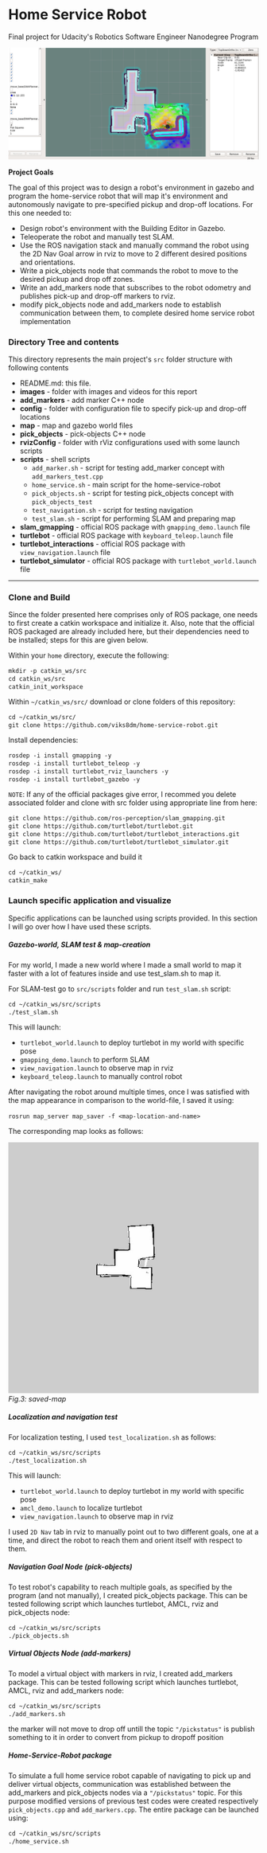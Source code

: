 # Home Service Robot

Final project for Udacity's Robotics Software Engineer Nanodegree Program

<p align="center"><img src="./result/final.gif"></p>



**Project Goals**

The goal of this project was to design a robot's environment in gazebo and program the home-service robot that will map it's environment and autonomously navigate to pre-specified pickup and drop-off locations. For this one needed to:

* Design robot's environment with the Building Editor in Gazebo.
* Teleoperate the robot and manually test SLAM.
* Use the ROS navigation stack and manually command the robot using the 2D Nav Goal arrow in rviz to move to 2 different desired positions and orientations.
* Write a pick_objects node that commands the robot to move to the desired pickup and drop off zones.
* Write an add_markers node that subscribes to the robot odometry and publishes pick-up and drop-off markers to rviz.
* modify pick_objects node and add_markers node to establish communication between them, to complete desired home service robot implementation



### Directory Tree and contents
This directory represents the main project's `src` folder structure with following contents

* README.md: this file.
* **images** - folder with images and videos for this report
* **add_markers** - add marker C++ node
* **config** - folder with configuration file to specify pick-up and drop-off locations
* **map** - map and gazebo world files
* **pick_objects** - pick-objects C++ node
* **rvizConfig** - folder with rViz configurations used with some launch scripts
* **scripts** - shell scripts
	* `add_marker.sh` - script for testing add_marker concept with `add_markers_test.cpp`
	* `home_service.sh` - main script for the home-service-robot
	* `pick_objects.sh` - script for testing pick_objects concept with `pick_objects_test`
	* `test_navigation.sh` - script for testing navigation
	* `test_slam.sh` - script for performing SLAM and preparing map
* **slam_gmapping** - official ROS package with `gmapping_demo.launch` file
* **turtlebot** - official ROS package with `keyboard_teleop.launch` file
* **turtlebot_interactions** - official ROS package with `view_navigation.launch` file
* **turtlebot_simulator** - official ROS package with `turtlebot_world.launch` file

---

### Clone and Build

Since the folder presented here comprises only of ROS package, one needs to first create a catkin workspace and initialize it. Also, note that the official ROS packaged are already included here, but their dependencies need to be installed; steps for this are given below.

Within your `home` directory, execute the following:

```
mkdir -p catkin_ws/src
cd catkin_ws/src
catkin_init_workspace
```

Within `~/catkin_ws/src/` download or clone folders of this repository:

```
cd ~/catkin_ws/src/
git clone https://github.com/viks8dm/home-service-robot.git
```

Install dependencies:

```
rosdep -i install gmapping -y
rosdep -i install turtlebot_teleop -y
rosdep -i install turtlebot_rviz_launchers -y
rosdep -i install turtlebot_gazebo -y
```

`NOTE`: If any of the official packages give error, I recommed you delete associated folder and clone with src folder using appropriate line from here:

```
git clone https://github.com/ros-perception/slam_gmapping.git  
git clone https://github.com/turtlebot/turtlebot.git  
git clone https://github.com/turtlebot/turtlebot_interactions.git  
git clone https://github.com/turtlebot/turtlebot_simulator.git
```

Go back to catkin workspace and build it

```
cd ~/catkin_ws/
catkin_make
```

### Launch specific application and visualize

Specific applications can be launched using scripts provided. In this section I will go over how I have used these scripts.

##### Gazebo-world, SLAM test & map-creation

For my world, I made a new world where I made a small world to map it faster with a lot of features inside and use test_slam.sh to map it.

For SLAM-test go to `src/scripts` folder and run `test_slam.sh` script:

```
cd ~/catkin_ws/src/scripts
./test_slam.sh
```

This will launch:

* `turtlebot_world.launch` to deploy turtlebot in my world with specific pose
* `gmapping_demo.launch` to perform SLAM
* `view_navigation.launch` to observe map in rviz
* `keyboard_teleop.launch` to manually control robot

After navigating the robot around multiple times, once I was satisfied with the map appearance in comparison to the world-file, I saved it using:

`rosrun map_server map_saver -f <map-location-and-name>`

The corresponding map looks as follows:

![saved_map](./map/verysimplemap.jpeg)
*Fig.3: saved-map*

##### Localization and navigation test

For localization testing, I used `test_localization.sh` as follows:

```
cd ~/catkin_ws/src/scripts
./test_localization.sh
```

This will launch:

* `turtlebot_world.launch` to deploy turtlebot in my world with specific pose
* `amcl_demo.launch` to localize turtlebot
* `view_navigation.launch` to observe map in rviz

I used `2D Nav` tab in rviz to manually point out to two different goals, one at a time, and direct the robot to reach them and orient itself with respect to them.

##### Navigation Goal Node (pick-objects)

To test robot's capability to reach multiple goals, as specified by the program (and not manually), I created pick_objects package. This can be tested following script which launches turtlebot, AMCL, rviz and pick_objects node:

```
cd ~/catkin_ws/src/scripts
./pick_objects.sh
```

##### Virtual Objects Node (add-markers)

To model a virtual object with markers in rviz, I created add_markers package. This can be tested following script which launches turtlebot, AMCL, rviz and add_markers node:

```
cd ~/catkin_ws/src/scripts
./add_markers.sh
```
the marker will not move to drop off untill the topic `"/pickstatus"`  is publish something to it in order to convert from pickup to dropoff position


##### Home-Service-Robot package

To simulate a full home service robot capable of navigating to pick up and deliver virtual objects, communication was established between the add_markers and pick_objects nodes via a `"/pickstatus"` topic. For this purpose modified versions of previous test codes were created respectively `pick_objects.cpp` and `add_markers.cpp`. The entire package can be launched using:

```
cd ~/catkin_ws/src/scripts
./home_service.sh
```


